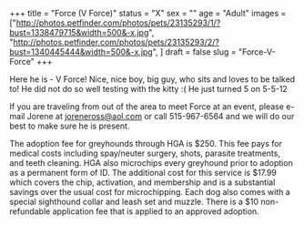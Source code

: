 +++
title = "Force (V Force)"
status = "X"
sex = ""
age = "Adult"
images = ["http://photos.petfinder.com/photos/pets/23135293/1/?bust=1338479715&width=500&-x.jpg",
"http://photos.petfinder.com/photos/pets/23135293/2/?bust=1340445444&width=500&-x.jpg",
]
draft = false
slug = "Force-V-Force"
+++

Here he is - V Force! Nice, nice boy, big guy, who sits and loves to be talked to! He did not do so well testing with the kitty :( He just turned 5 on 5-5-12


If you are traveling from out of the area to meet Force at an event, please e-mail Jorene at joreneross@aol.com or call 515-967-6564 and we will do our best to make sure he is present.

The adoption fee for greyhounds through HGA is $250. This fee pays for medical costs including spay/neuter surgery, shots, parasite treatments, and teeth cleaning. HGA also microchips every greyhound prior to adoption as a permanent form of ID. The additional cost for this service is $17.99 which covers the chip, activation, and membership and is a substantial savings over the usual cost for microchipping. Each dog also comes with a special sighthound collar and leash set and muzzle. There is a $10 non-refundable application fee that is applied to an approved adoption.

